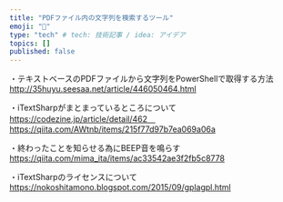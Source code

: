 ```yaml
---
title: "PDFファイル内の文字列を検索するツール"
emoji: "🦾"
type: "tech" # tech: 技術記事 / idea: アイデア
topics: []
published: false
---
```

・テキストベースのPDFファイルから文字列をPowerShellで取得する方法
　http://35huyu.seesaa.net/article/446050464.html

・iTextSharpがまとまっているところについて
　https://codezine.jp/article/detail/462　
　https://qiita.com/AWtnb/items/215f77d97b7ea069a06a

・終わったことを知らせる為にBEEP音を鳴らす
　https://qiita.com/mima_ita/items/ac33542ae3f2fb5c8778

・iTextSharpのライセンスについて
　https://nokoshitamono.blogspot.com/2015/09/gplagpl.html